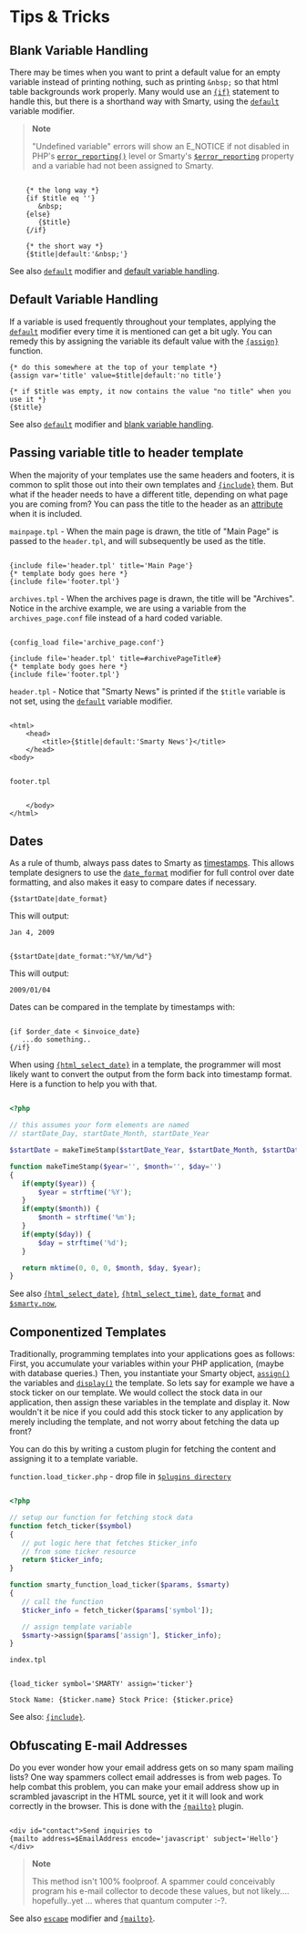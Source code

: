 # Tips & Tricks

## Blank Variable Handling

There may be times when you want to print a default value for an empty
variable instead of printing nothing, such as printing `&nbsp;` so that
html table backgrounds work properly. Many would use an
[`{if}`](../designers/language-builtin-functions/language-function-if.md) statement to handle this, but there is a
shorthand way with Smarty, using the
[`default`](../designers/language-modifiers/language-modifier-default.md) variable modifier.

> **Note**
>
> "Undefined variable" errors will show an E\_NOTICE if not disabled in
> PHP's [`error_reporting()`](https://www.php.net/error_reporting) level or
> Smarty's [`$error_reporting`](../programmers/api-variables/variable-error-reporting.md) property and
> a variable had not been assigned to Smarty.

```smarty

    {* the long way *}
    {if $title eq ''}
       &nbsp;
    {else}
       {$title}
    {/if}

    {* the short way *}
    {$title|default:'&nbsp;'}

```        

See also [`default`](../designers/language-modifiers/language-modifier-default.md) modifier and [default
variable handling](#default-variable-handling).

## Default Variable Handling

If a variable is used frequently throughout your templates, applying the
[`default`](../designers/language-modifiers/language-modifier-default.md) modifier every time it is
mentioned can get a bit ugly. You can remedy this by assigning the
variable its default value with the
[`{assign}`](../designers/language-builtin-functions/language-function-assign.md) function.


    {* do this somewhere at the top of your template *}
    {assign var='title' value=$title|default:'no title'}

    {* if $title was empty, it now contains the value "no title" when you use it *}
    {$title}

        

See also [`default`](../designers/language-modifiers/language-modifier-default.md) modifier and [blank
variable handling](#blank-variable-handling).

## Passing variable title to header template

When the majority of your templates use the same headers and footers, it
is common to split those out into their own templates and
[`{include}`](../designers/language-builtin-functions/language-function-include.md) them. But what if the header
needs to have a different title, depending on what page you are coming
from? You can pass the title to the header as an
[attribute](../designers/language-basic-syntax/language-syntax-attributes.md) when it is included.

`mainpage.tpl` - When the main page is drawn, the title of "Main Page"
is passed to the `header.tpl`, and will subsequently be used as the
title.

```smarty

{include file='header.tpl' title='Main Page'}
{* template body goes here *}
{include file='footer.tpl'}

```

`archives.tpl` - When the archives page is drawn, the title will be
"Archives". Notice in the archive example, we are using a variable from
the `archives_page.conf` file instead of a hard coded variable.

```smarty

{config_load file='archive_page.conf'}

{include file='header.tpl' title=#archivePageTitle#}
{* template body goes here *}
{include file='footer.tpl'}

```
        

`header.tpl` - Notice that "Smarty News" is printed if the `$title`
variable is not set, using the [`default`](../designers/language-modifiers/language-modifier-default.md)
variable modifier.

```smarty

<html>
    <head>
        <title>{$title|default:'Smarty News'}</title>
    </head>
<body>
    
```
        

`footer.tpl`

```smarty

    </body>
</html>

```
        

## Dates

As a rule of thumb, always pass dates to Smarty as
[timestamps](https://www.php.net/time). This allows template designers to
use the [`date_format`](../designers/language-modifiers/language-modifier-date-format.md) modifier for
full control over date formatting, and also makes it easy to compare
dates if necessary.

```smarty
{$startDate|date_format}
```
        

This will output:

```
Jan 4, 2009
```

```smarty

{$startDate|date_format:"%Y/%m/%d"}

```
        

This will output:

```
2009/01/04
```

Dates can be compared in the template by timestamps with:

```smarty

{if $order_date < $invoice_date}
   ...do something..
{/if}

```        

When using [`{html_select_date}`](../designers/language-custom-functions/language-function-html-select-date.md)
in a template, the programmer will most likely want to convert the
output from the form back into timestamp format. Here is a function to
help you with that.

```php

<?php

// this assumes your form elements are named
// startDate_Day, startDate_Month, startDate_Year

$startDate = makeTimeStamp($startDate_Year, $startDate_Month, $startDate_Day);

function makeTimeStamp($year='', $month='', $day='')
{
   if(empty($year)) {
       $year = strftime('%Y');
   }
   if(empty($month)) {
       $month = strftime('%m');
   }
   if(empty($day)) {
       $day = strftime('%d');
   }

   return mktime(0, 0, 0, $month, $day, $year);
}

```
    

See also [`{html_select_date}`](../designers/language-custom-functions/language-function-html-select-date.md),
[`{html_select_time}`](../designers/language-custom-functions/language-function-html-select-time.md),
[`date_format`](../designers/language-modifiers/language-modifier-date-format.md) and
[`$smarty.now`](../designers/language-variables/language-variables-smarty.md#smarty-now),

## Componentized Templates

Traditionally, programming templates into your applications goes as
follows: First, you accumulate your variables within your PHP
application, (maybe with database queries.) Then, you instantiate your
Smarty object, [`assign()`](../programmers/api-functions/api-assign.md) the variables and
[`display()`](../programmers/api-functions/api-display.md) the template. So lets say for example we
have a stock ticker on our template. We would collect the stock data in
our application, then assign these variables in the template and display
it. Now wouldn't it be nice if you could add this stock ticker to any
application by merely including the template, and not worry about
fetching the data up front?

You can do this by writing a custom plugin for fetching the content and
assigning it to a template variable.

`function.load_ticker.php` - drop file in
[`$plugins directory`](../programmers/api-variables/variable-plugins-dir.md)

```php

<?php

// setup our function for fetching stock data
function fetch_ticker($symbol)
{
   // put logic here that fetches $ticker_info
   // from some ticker resource
   return $ticker_info;
}

function smarty_function_load_ticker($params, $smarty)
{
   // call the function
   $ticker_info = fetch_ticker($params['symbol']);

   // assign template variable
   $smarty->assign($params['assign'], $ticker_info);
}

```

`index.tpl`

```smarty

{load_ticker symbol='SMARTY' assign='ticker'}

Stock Name: {$ticker.name} Stock Price: {$ticker.price}

``` 

See also: [`{include}`](../designers/language-builtin-functions/language-function-include.md).

## Obfuscating E-mail Addresses

Do you ever wonder how your email address gets on so many spam mailing
lists? One way spammers collect email addresses is from web pages. To
help combat this problem, you can make your email address show up in
scrambled javascript in the HTML source, yet it it will look and work
correctly in the browser. This is done with the
[`{mailto}`](../designers/language-custom-functions/language-function-mailto.md) plugin.

```smarty

<div id="contact">Send inquiries to
{mailto address=$EmailAddress encode='javascript' subject='Hello'}
</div>

```        

> **Note**
>
> This method isn\'t 100% foolproof. A spammer could conceivably program
> his e-mail collector to decode these values, but not likely\....
> hopefully..yet \... wheres that quantum computer :-?.

See also [`escape`](../designers/language-modifiers/language-modifier-escape.md) modifier and
[`{mailto}`](../designers/language-custom-functions/language-function-mailto.md).
